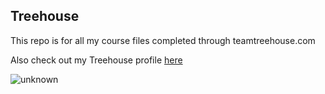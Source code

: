## Treehouse

This repo is for all my course files completed through teamtreehouse.com

Also check out my Treehouse profile [here](https://teamtreehouse.com/kylehahnel2)

![unknown](https://cloud.githubusercontent.com/assets/11673321/13225783/5dd4bd02-d95c-11e5-8a73-040d336db9f8.jpeg)

